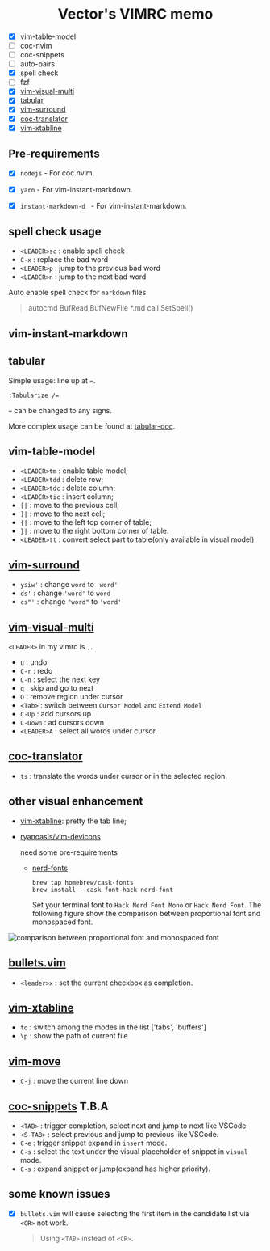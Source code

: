 <h1 align="center"> Vector's VIMRC memo </h1>

- [X] vim-table-model
- [ ] coc-nvim
- [ ] coc-snippets
- [ ] auto-pairs
- [X] spell check
- [ ] fzf
- [X] [vim-visual-multi](https://github.com/mg979/vim-visual-multi)
- [X] [tabular](https://github.com/godlygeek/tabular)
- [X] [vim-surround](https://github.com/tpope/vim-surround)
- [X] [coc-translator](https://github.com/voldikss/coc-translator)
- [X] [vim-xtabline](https://github.com/mg979/vim-xtabline)

## Pre-requirements
- [X] `nodejs` - For coc.nvim.
- [X] `yarn` - For vim-instant-markdown.
- [X] `instant-markdown-d ` - For vim-instant-markdown.


## spell check usage

- `<LEADER>sc` : enable spell check
- `C-x` : replace the bad word
- `<LEADER>p` : jump to the previous bad word
- `<LEADER>n` : jump to the next bad word

Auto enable spell check for `markdown` files.

>autocmd BufRead,BufNewFile *.md call SetSpell()


## vim-instant-markdown

## tabular


Simple usage: line up at `=`.

```text
:Tabularize /=
```
`=` can be changed to any signs.

More complex usage can be found at [tabular-doc](https://github.com/godlygeek/tabular/blob/master/doc/Tabular.txt).

## vim-table-model

- `<LEADER>tm` : enable table model;
- `<LEADER>tdd` : delete row;
- `<LEADER>tdc` : delete column;
- `<LEADER>tic` : insert column;
- `[|` : move to the previous cell;
- `]|` : move to the next cell;
- `{|` : move to the left top corner of table;
- `}|` : move to the right bottom corner of table.
- `<LEADER>tt` : convert select part to table(only available in visual model)


## [vim-surround](https://github.com/tpope/vim-surround)

- `ysiw'` : change `word` to `'word'`
- `ds'` : change `'word'` to `word`
- `cs"'` : change `"word"` to `'word'`

## [vim-visual-multi](https://github.com/mg979/vim-visual-multi)

`<LEADER>` in my vimrc is `,`.
- `u` : undo
- `C-r` : redo
- `C-n` : select the next key
- `q` : skip and go to next
- `Q` : remove region under cursor
- `<Tab>` : switch between `Cursor Model` and `Extend Model`
- `C-Up` : add cursors up
- `C-Down` : ad cursors down
- `<LEADER>A` : select all words under cursor.


## [coc-translator](https://github.com/voldikss/coc-translator)

- `ts` : translate the words under cursor or in the selected region.

## other visual enhancement

- [vim-xtabline](https://github.com/mg979/vim-xtabline): pretty the tab line;
- [ryanoasis/vim-devicons](https://github.com/ryanoasis/vim-devicons)

  need some pre-requirements
    * [nerd-fonts](https://github.com/ryanoasis/nerd-fonts)
      ```shell
      brew tap homebrew/cask-fonts
      brew install --cask font-hack-nerd-font
      ```
      Set your terminal font to `Hack Nerd Font Mono` or `Hack Nerd Font`. The following figure show the comparison between proportional font and monospaced font.

![comparison between proportional font and monospaced font](https://image.i-ll.cc//uPic/20220122/phEM1j.jpg)

## [bullets.vim](https://github.com/dkarter/bullets.vim)

- `<leader>x` : set the current checkbox as completion.

## [vim-xtabline](https://github.com/mg979/vim-xtabline)

- `to` : switch among the modes in the list ['tabs', 'buffers']
- `\p` : show the path of current file


## [vim-move](https://github.com/matze/vim-move)

- `C-j` : move the current line down


## [coc-snippets](https://github.com/neoclide/coc-snippets) T.B.A

- `<TAB>` : trigger completion, select next and jump to next like VSCode
- `<S-TAB>` : select previous and jump to previous like VSCode.
- `C-e` : trigger snippet expand in `insert` mode.
- `C-s` : select the text under the visual placeholder of snippet in `visual` mode.
- `C-s` : expand snippet or jump(expand has higher priority).


## some known issues

- [X] `bullets.vim` will cause selecting the first item in the candidate list via `<CR>` not work.
    >Using `<TAB>` instead of `<CR>`.
